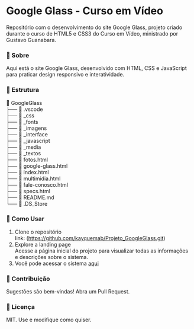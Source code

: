 # Google Glass - Curso em Vídeo
Repositório com o desenvolvimento do site Google Glass, projeto criado durante o curso de HTML5 e CSS3 do Curso em Vídeo, ministrado por Gustavo Guanabara.

### 📌 Sobre

Aqui está o site Google Glass, desenvolvido com HTML, CSS e JavaScript para praticar design responsivo e interatividade.

### 📂 Estrutura

📂 GoogleGlass<br>
├── 📂 .vscode<br>
├── 📂 _css<br>
├── 📂 _fonts<br>
├── 📂 _imagens<br>
├── 📂 _interface<br>
├── 📂 _javascript<br>
├── 📂 _media<br>
├── 📂 _textos<br>
├── 📑 fotos.html<br>
├── 📑 google-glass.html<br>
├── 📑 index.html<br>
├── 📑 multimidia.html<br>
├── 📑 fale-conosco.html<br>
├── 📑 specs.html<br>
├── 📑 README.md<br>
└── 📑 .DS_Store<br>

### 🚀 Como Usar

1. Clone o repositório <br>
link: (https://github.com/kayquemab/Projeto_GoogleGlass.git)
2. Explore a landing page  
   Acesse a página inicial do projeto para visualizar todas as informações e descrições sobre o sistema.
3. Você pode acessar o sistema [aqui](https://google-glass-blue.vercel.app/)

### 🤝 Contribuição

Sugestões são bem-vindas! Abra um Pull Request.

### 📜 Licença

MIT. Use e modifique como quiser.
